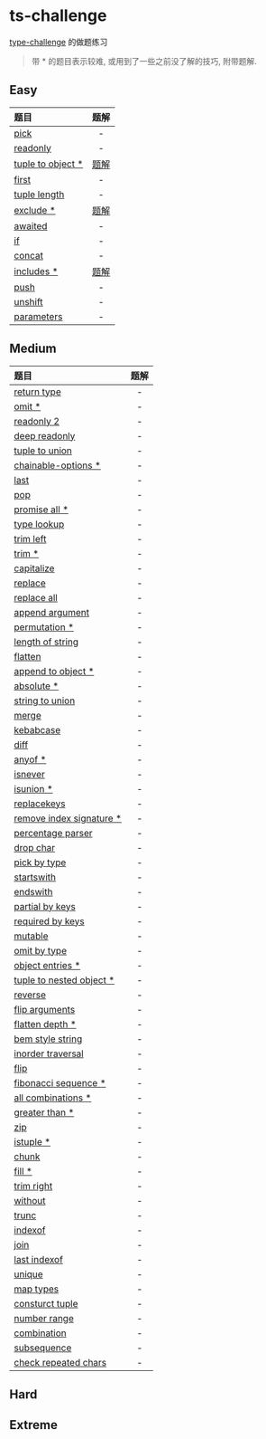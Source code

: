 # ts-challenge

[type-challenge](https://github.com/type-challenges/type-challenges) 的做题练习

> 带 * 的题目表示较难, 或用到了一些之前没了解的技巧, 附带题解.

## Easy

| 题目                                              |                    题解                    |
| :------------------------------------------------ | :----------------------------------------: |
| [pick](./easy/4-pick.ts)                          |                     -                      |
| [readonly](./easy/7-readonly.ts)                  |                     -                      |
| [tuple to object *](./easy/11-tuple-to-object.ts) | [题解](./notes/easy/11-tuple-to-object.md) |
| [first](./easy/14-first.ts)                       |                     -                      |
| [tuple length](./easy/18-tuple-length.ts)         |                     -                      |
| [exclude *](./easy/43-exclude.ts)                 |     [题解](./notes/easy/43-exclude.md)     |
| [awaited](./easy/189-awaited.ts)                  |                     -                      |
| [if](./easy/268-if.ts)                            |                     -                      |
| [concat](./easy/533-concat.ts)                    |                     -                      |
| [includes *](./easy/898-includes.ts)              |    [题解](./notes/easy/898-includes.md)    |
| [push](./easy/3057-push.ts)                       |                     -                      |
| [unshift](./easy/3060-unshift.ts)                 |                     -                      |
| [parameters](./easy/3312-parameters.ts)           |                     -                      |

## Medium

| 题目                                                                | 题解  |
| :------------------------------------------------------------------ | :---: |
| [return type](./medium/2-return-type.ts)                            |   -   |
| [omit *](./medium/3-omit.ts)                                        |   -   |
| [readonly 2](./medium/8-readonly2.ts)                               |   -   |
| [deep readonly](./medium/9-deep-readonly.ts)                        |   -   |
| [tuple to union](./medium/10-tuple-to-union.ts)                     |   -   |
| [chainable-options *](./medium/12-chainable-options.ts)             |   -   |
| [last](./medium/15-last.ts)                                         |   -   |
| [pop](./medium/16-pop.ts)                                           |   -   |
| [promise all *](./medium/20-promise-all.ts)                         |   -   |
| [type lookup](./medium/62-type-lookup.ts)                           |   -   |
| [trim left](./medium/106-trim-left.ts)                              |   -   |
| [trim *](./medium/107-trim.ts)                                      |   -   |
| [capitalize](./medium/110-capitalize.ts)                            |   -   |
| [replace](./medium/116-replace.ts)                                  |   -   |
| [replace all](./medium/119-replace-all.ts)                          |   -   |
| [append argument](./medium/191-append-argument.ts)                  |   -   |
| [permutation *](./medium/296-permutation.ts)                        |   -   |
| [length of string](./medium/298-length-of-string.ts)                |   -   |
| [flatten](./medium/459-flatten.ts)                                  |   -   |
| [append to object *](./medium/527-append-to-object.ts)              |   -   |
| [absolute *](./medium/529-absolute.ts)                              |   -   |
| [string to union](./medium/531-string-to-union.ts)                  |   -   |
| [merge](./medium/599-merge.ts)                                      |   -   |
| [kebabcase](./medium/612-kebabcase.ts)                              |   -   |
| [diff](./medium/645-diff.ts)                                        |   -   |
| [anyof *](./medium/949-anyof.ts)                                    |   -   |
| [isnever](./medium/1042-isnever.ts)                                 |   -   |
| [isunion *](./medium/1097-isunion.ts)                               |   -   |
| [replacekeys](./medium/1130-replacekeys.ts)                         |   -   |
| [remove index signature *](./medium/1367-remove-index-signature.ts) |   -   |
| [percentage parser](./medium/1978-percentage-parser.ts)             |   -   |
| [drop char](./medium/2070-drop-char.ts)                             |   -   |
| [pick by type](./medium/2595-pick-by-type.ts)                       |   -   |
| [startswith](./medium/2688-startswith.ts)                           |   -   |
| [endswith](./medium/2693-endswith.ts)                               |   -   |
| [partial by keys](./medium/2757-partial-by-keys.ts)                 |   -   |
| [required by keys](./medium/2759-required-by-keys.ts)               |   -   |
| [mutable](./medium/2793-mutable.ts)                                 |   -   |
| [omit by type](./medium/2852-omit-by-type.ts)                       |   -   |
| [object entries *](./medium/2946-object-entries.ts)                 |   -   |
| [tuple to nested object *](./medium/3188-tuple-to-nested-object.ts) |   -   |
| [reverse](./medium/3192-reverse.ts)                                 |   -   |
| [flip arguments](./medium/3196-flip-arguments.ts)                   |   -   |
| [flatten depth *](./medium/3243-flatten-depth.ts)                   |   -   |
| [bem style string](./medium/3326-bem-style-string.ts)               |   -   |
| [inorder traversal](./medium/3376-inorder-traversal.ts)             |   -   |
| [flip](./medium/4179-flip.ts)                                       |   -   |
| [fibonacci sequence *](./medium/4182-fibonacci-sequence.ts)         |   -   |
| [all combinations *](./medium/4260-all-combinations.ts)             |   -   |
| [greater than *](./medium/4425-greater-than.ts)                     |   -   |
| [zip](./medium/4471-zip.ts)                                         |   -   |
| [istuple *](./medium/4484-istuple.ts)                               |   -   |
| [chunk](./medium/4499-chunk.ts)                                     |   -   |
| [fill *](./medium/4518-fill.ts)                                     |   -   |
| [trim right](./medium/4803-trim-right.ts)                           |   -   |
| [without](./medium/5117-without.ts)                                 |   -   |
| [trunc](./medium/5140-trunc.ts)                                     |   -   |
| [indexof](./medium/5153-indexof.ts)                                 |   -   |
| [join](./medium/5310-join.ts)                                       |   -   |
| [last indexof](./medium/5317-lastindexof.ts)                        |   -   |
| [unique](./medium/5360-unique.ts)                                   |   -   |
| [map types](./medium/5821-maptypes.ts)                              |   -   |
| [consturct tuple](./medium/7544-construct-tuple.ts)                 |   -   |
| [number range](./medium/8640-number-range.ts)                       |   -   |
| [combination](./medium/8767-combination.ts)                         |   -   |
| [subsequence](./medium/8987-subsequence.ts)                         |   -   |
| [check repeated chars](./medium/9142-check-repeated-chars.ts)       |   -   |


## Hard

## Extreme

